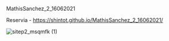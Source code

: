 MathisSanchez_2_16062021

Reservia - https://shintot.github.io/MathisSanchez_2_16062021/

![sitep2_msqmfk (1)](https://user-images.githubusercontent.com/85890290/199492337-ea3f40df-c5ca-42f5-8c0e-b19f13d739ef.png)
